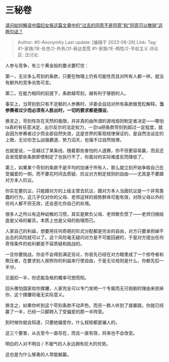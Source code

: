 # 三秘卷
[请问如何解读中国妇女报这篇文章中的“过去的同意不是同意”和“同意可以撤销”这两句话？](https://www.zhihu.com/question/618900095/answer/3185166175)

> Author: #0-Anonymity
> Last update: [编辑于 2023-08-28]
> Link:
> Tag: #1-家族/1B-处世/2-外务/2f-表达意愿 #1-家族/1E-两性/2-平权主义 
> 评论区:
> 泛讨论:

人参与竞争，有三个黄金般的要点要盯住：

第一，无论多么苛刻的条款，只要在物理上仍有可能性而且对所有人都一样，就没有额外的竞争劣势可言。

第二，在能力相同的前提下，条款越苛刻，越有利于够胆的人。

事实上，当苛刻到只有不足额的人参赛时，评委会自动对所有条款做宽松解释。**当参赛者过少而必须有人胜出时，一切的要求都是摆设**。

换言之，苛刻性存在天然的极限，并非真的由所谓的游戏规则制定者决定——哪怕ta真的有任意决定、出尔反尔的法定权力，一旦ta把条款苛刻到超过一定程度，就会因为参赛者过少而全部自然失效，这是世界的客观规律保证的，是自然法设定的上限，无论你怎么凶强霸道、势力滔天，也强不过自然规律。

也就是说，一旦越过了某条线，随着那些害怕的人退赛，你不但更容易赢，而且还会发现那些条款即使制定了也执行不了，你面对的实际难度反而降低了。

第三，如果某个苛刻的条款不是平均的加诸于所有人，那么就立刻开始争取自己在受偏爱的一侧，而不要花时间去质疑、抗议对方制定规则的自由——尤其是不要跟对方本人抗议。

你实在要抗议，只能跟对方的上级主管去抗议，跟对方本人当面抗议是一个非常愚蠢的行为，这几乎仅对你的父母、老师这样的弱势群体可能有效，对除父母以外的任何人都不但无效，还会恶化你自己的处境。

很多人之所以有这种幼稚的习惯，其实是欺负父母、老师欺负惯了——老师归根结底是父母的雇员，本质上也是父母的助理而已。

人家自己的利益，想要用任何奇葩的形式分配都是完全的自由，对方只要承担嫁不出去的风险就可以了。这个风险毫无疑问对方是不可能回避的，于是对方提出任何奇怪条件的权利都是不容质疑和挑战的。

一旦你要挑战，你会不会得到满足另论，你首先已经在对方眼里成了一个掠夺者和欺压者，在要求别人按照你的利益来行使自由，于是无论规则是什么，你都先扣一半分。

见面扣一半，你还能及格的概率可想而知。

回头哪怕国家给你撑腰，人家完全可以专门发明一个专属而无可挑剔的理由来拒掉你，这个撑腰将毫无实际意义。

换言之，如果你听到这个苛刻条款不动声色，而另一群人听到了就暴跳，你就已经赢了一半，已经一只脚跨入了受偏爱的那一半阵营。

到时候你就会知道，只要她偏爱你，什么规矩都是骗人的。

这三个要害，从古至今一直存在，而且一直有效，将来也不会改变。

明白的人对不明白 / 不服气的人永远拥有巨大的优势。

这也是为什么够勇的人常能躺赢。